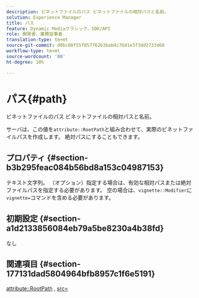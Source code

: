 ```yaml
---
description: ビネットファイルのパス ビネットファイルの相対パスと名前。
solution: Experience Manager
title: パス
feature: Dynamic Mediaクラシック，SDK/API
role: 開発者、業務従事者
translation-type: tm+mt
source-git-commit: d0bc88f55f857762b3bab4c76d1e3f3dd2733d60
workflow-type: tm+mt
source-wordcount: '80'
ht-degree: 10%

---
```



# パス{#path}

ビネットファイルのパス ビネットファイルの相対パスと名前。

サーバは、この値を`attribute::RootPath`と組み合わせて、実際のビネットファイルパスを作成します。 絶対パスにすることもできます。

## プロパティ {#section-b3b295feac084b56bd8a153c04987153}

テキスト文字列。 （オプション）指定する場合は、有効な相対パスまたは絶対ファイルパスを指定する必要があります。 空の場合は、`vignette::Modifier`に`vignette=`コマンドを含める必要があります。

## 初期設定 {#section-a1d2133856084eb79a5be8230a4b38fd}

なし

## 関連項目 {#section-177131dad5804964bfb8957c1f6e5191}

[attribute::RootPath](../../../../../ir-api/material-cat/image-rendering-api-ref/c-ir-material-catalog/c-ir-attributes-reference/r-ir-rootpath.md#reference-a4d7c96b62e14fcbad1740c702f160f3) ,  [src=](../../../../../ir-api/http-protocol/image-rendering-api-ref/c-ir-http-protocol-ref/c-ir-http-protocol-command-reference/r-ir-src.md#reference-62c98abad22149d68d405ed6aaff8272)
